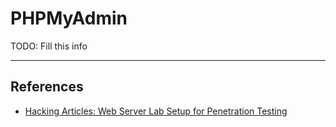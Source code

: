 # PHPMyAdmin

TODO: Fill this info

---
## References

- [Hacking Articles: Web Server Lab Setup for Penetration Testing](https://www.hackingarticles.in/web-server-lab-setup-for-penetration-testing/)